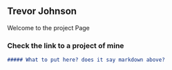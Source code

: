## Trevor Johnson

Welcome to the project Page

### Check the link to a project of mine


```markdown
##### What to put here? does it say markdown above?
```
